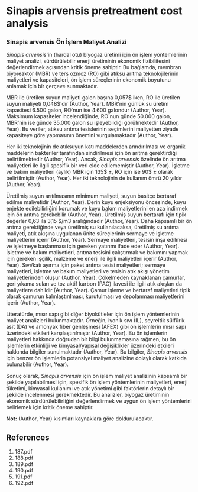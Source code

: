 # Sinapis arvensis pretreatment cost analysis

### Sinapis arvensis Ön İşlem Maliyet Analizi

*Sinapis arvensis*'in (hardal otu) biyogaz üretimi için ön işlem yöntemlerinin maliyet analizi, sürdürülebilir enerji üretiminin ekonomik fizibilitesini değerlendirmek açısından kritik öneme sahiptir. Bu bağlamda, membran biyoreaktör (MBR) ve ters ozmoz (RO) gibi atıksu arıtma teknolojilerinin maliyetleri ve kapasiteleri, ön işlem süreçlerinin ekonomik boyutunu anlamak için bir çerçeve sunmaktadır.

MBR ile üretilen suyun maliyeti galon başına 0,057$ iken, RO ile üretilen suyun maliyeti 0,048$'dır (Author, Year). MBR'nin günlük su üretim kapasitesi 6.500 galon, RO'nun ise 4.600 galondur (Author, Year). Maksimum kapasiteler incelendiğinde, RO'nun günde 50.000 galon, MBR'nin ise günde 35.000 galon su işleyebildiği görülmektedir (Author, Year). Bu veriler, atıksu arıtma tesislerinin seçimlerini maliyetten ziyade kapasiteye göre yapmasının önemini vurgulamaktadır (Author, Year).

Her iki teknolojinin de atıksuyun katı maddelerden arındırılması ve organik maddelerin bakteriler tarafından sindirilmesi için ön arıtma gerektirdiği belirtilmektedir (Author, Year). Ancak, *Sinapis arvensis* özelinde ön arıtma maliyetleri ile ilgili spesifik bir veri elde edilememiştir (Author, Year). İşletme ve bakım maliyetleri (aylık) MBR için 135$ ±, RO için ise 90$ ± olarak belirtilmiştir (Author, Year). Her iki teknolojinin de kullanım ömrü 20 yıldır (Author, Year).

Üretilmiş suyun arıtılmasının minimum maliyeti, suyun basitçe bertaraf edilme maliyetidir (Author, Year). Derin kuyu enjeksiyonu öncesinde, kuyu enjekte edilebilirliğini korumak ve kuyu bakım maliyetlerini en aza indirmek için ön arıtma gerekebilir (Author, Year). Üretilmiş suyun bertarafı için tipik değerler 0,63 ila 3,15 $/m3 aralığındadır (Author, Year). Daha kapsamlı bir ön arıtma gerektiğinde veya üretilmiş su kullanılacaksa, üretilmiş su arıtma maliyeti, atık akışına uygulanan ünite süreçlerinin sermaye ve işletme maliyetlerini içerir (Author, Year). Sermaye maliyetleri, tesisin inşa edilmesi ve işletmeye başlanması için gereken yatırımı ifade eder (Author, Year). İşletme ve bakım maliyetleri, arıtma tesisini çalıştırmak ve bakımını yapmak için gereken işçilik, malzeme ve enerji ile ilgili maliyetleri içerir (Author, Year). Sıvı/katı ayırma için paket arıtma tesisi maliyetleri; sermaye maliyetleri, işletme ve bakım maliyetleri ve tesisin atık akışı yönetim maliyetlerinden oluşur (Author, Year). Çökelmeden kaynaklanan çamurlar, geri yıkama suları ve toz aktif karbon (PAC) ilavesi ile ilgili atık akışları da maliyetlere dahildir (Author, Year). Çamur işleme ve bertaraf maliyetleri tipik olarak çamurun kalınlaştırılması, kurutulması ve depolanması maliyetlerini içerir (Author, Year).

Literatürde, mısır sapı gibi diğer biyokütleler için ön işlem yöntemlerinin maliyet analizleri bulunmaktadır. Örneğin, iyonik sıvı (IL), seyreltik sülfürik asit (DA) ve amonyak fiber genleşmesi (AFEX) gibi ön işlemlerin mısır sapı üzerindeki etkileri karşılaştırılmıştır (Author, Year). Bu ön işlemlerin maliyetleri hakkında doğrudan bir bilgi bulunmamasına rağmen, bu ön işlemlerin etkinliği ve kimyasal/yapısal değişiklikler üzerindeki etkileri hakkında bilgiler sunulmaktadır (Author, Year). Bu bilgiler, *Sinapis arvensis* için benzer ön işlemlerin potansiyel maliyet analizine dolaylı olarak katkıda bulunabilir (Author, Year).

Sonuç olarak, *Sinapis arvensis* için ön işlem maliyet analizinin kapsamlı bir şekilde yapılabilmesi için, spesifik ön işlem yöntemlerinin maliyetleri, enerji tüketimi, kimyasal kullanımı ve atık yönetimi gibi faktörlerin detaylı bir şekilde incelenmesi gerekmektedir. Bu analizler, biyogaz üretiminin ekonomik sürdürülebilirliğini değerlendirmek ve uygun ön işlem yöntemlerini belirlemek için kritik öneme sahiptir.

**Not:** (Author, Year) kısımları kaynaklara göre doldurulacaktır.


## References

1. 187.pdf
2. 188.pdf
3. 189.pdf
4. 190.pdf
5. 191.pdf
6. 192.pdf
